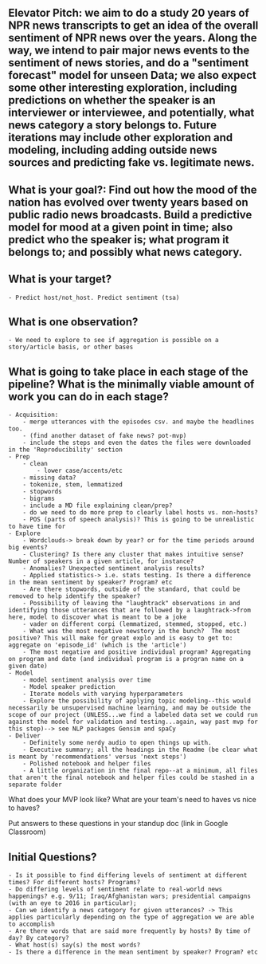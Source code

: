 ## Elevator Pitch: we aim to do a study 20 years of NPR news transcripts to get an idea of the overall sentiment of NPR news over the years.  Along the way, we intend to pair major news events to the sentiment of news stories, and do a "sentiment forecast" model for unseen Data; we also expect some other interesting exploration, including predictions on whether the speaker is an interviewer or interviewee, and potentially, what news category a story belongs to.  Future iterations may include other exploration and modeling, including adding outside news sources and predicting fake vs. legitimate news.


## What is your goal?: Find out how the mood of the nation has evolved over twenty years based on public radio news broadcasts. Build a predictive model for mood at a given point in time; also predict who the speaker is; what program it belongs to; and possibly what news category.

## What is your target? 
    - Predict host/not_host. Predict sentiment (tsa)

## What is one observation?
    - We need to explore to see if aggregation is possible on a story/article basis, or other bases

## What is going to take place in each stage of the pipeline? What is the minimally viable amount of work you can do in each stage?
    - Acquisition: 
        - merge utterances with the episodes csv. and maybe the headlines too.
        - (find another dataset of fake news? pot-mvp)
        - include the steps and even the dates the files were downloaded in the 'Reproducibility' section
    - Prep
        - clean
            - lower case/accents/etc
        - missing data?
        - tokenize, stem, lemmatized 
        - stopwords
        - bigrams
        - include a MD file explaining clean/prep? 
        - do we need to do more prep to clearly label hosts vs. non-hosts?
        - POS (parts of speech analysis)? This is going to be unrealistic to have time for
    - Explore
        - Wordclouds-> break down by year? or for the time periods around big events?
        - Clustering? Is there any cluster that makes intuitive sense?  Number of speakers in a given article, for instance?
        - Anomalies? Unexpected sentiment analysis results? 
        - Applied statistics-> i.e. stats testing. Is there a difference in the mean sentiment by speaker? Program? etc
        - Are there stopwords, outside of the standard, that could be removed to help identify the speaker?
        - Possibility of leaving the "laughtrack" observations in and identifying those utterances that are followed by a laughtrack->from here, model to discover what is meant to be a joke
        - vader on different corpi (lemmatized, stemmed, stopped, etc.)
        - What was the most negative newstory in the bunch?  The most positive? This will make for great explo and is easy to get to: aggregate on 'episode_id' (which is the 'article')
        - The most negative and positive individual program? Aggregating on program and date (and individual program is a progran name on a given date)
    - Model
        - model sentiment analysis over time
        - Model speaker prediction
        - Iterate models with varying hyperparameters
        - Explore the possibility of applying topic modeling--this would necessarily be unsupervised machine learning, and may be outside the scope of our project (UNLESS...we find a labeled data set we could run against the model for validation and testing...again, way past mvp for this step)--> see NLP packages Gensim and spaCy
    - Deliver
        - Definitely some nerdy audio to open things up with.
        - Executive summary; all the headings in the Readme (be clear what is meant by 'recommendations' versus 'next steps')
        - Polished notebook and helper files
        - A little organization in the final repo--at a minimum, all files that aren't the final notebook and helper files could be stashed in a separate folder


What does your MVP look like? What are your team's need to haves vs nice to haves?


Put answers to these questions in your standup doc (link in Google Classroom)


## Initial Questions?
    - Is it possible to find differing levels of sentiment at different times? For different hosts? Programs?
    - Do differing levels of sentiment relate to real-world news happenings? e.g. 9/11; Iraq/Afghanistan wars; presidential campaigns (with an eye to 2016 in particular); 
    - Can we identify a news category for given utterances? -> This applies particularly depending on the type of aggregation we are able to accomplish
    - Are there words that are said more frequently by hosts? By time of day? By category?
    - What host(s) say(s) the most words? 
    - Is there a difference in the mean sentiment by speaker? Program? etc